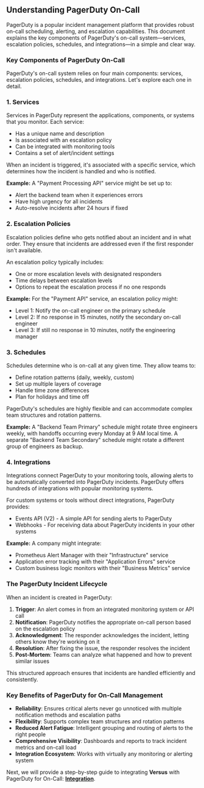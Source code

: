 ## Understanding PagerDuty On-Call

PagerDuty is a popular incident management platform that provides robust on-call scheduling, alerting, and escalation capabilities. This document explains the key components of PagerDuty's on-call system—services, escalation policies, schedules, and integrations—in a simple and clear way.

### Key Components of PagerDuty On-Call

PagerDuty's on-call system relies on four main components: services, escalation policies, schedules, and integrations. Let's explore each one in detail.

### 1. Services

Services in PagerDuty represent the applications, components, or systems that you monitor. Each service:

+ Has a unique name and description
+ Is associated with an escalation policy
+ Can be integrated with monitoring tools
+ Contains a set of alert/incident settings

When an incident is triggered, it's associated with a specific service, which determines how the incident is handled and who is notified.

**Example:** A "Payment Processing API" service might be set up to:
+ Alert the backend team when it experiences errors
+ Have high urgency for all incidents
+ Auto-resolve incidents after 24 hours if fixed

### 2. Escalation Policies

Escalation policies define who gets notified about an incident and in what order. They ensure that incidents are addressed even if the first responder isn't available.

An escalation policy typically includes:
+ One or more escalation levels with designated responders
+ Time delays between escalation levels
+ Options to repeat the escalation process if no one responds

**Example:** For the "Payment API" service, an escalation policy might:
+ Level 1: Notify the on-call engineer on the primary schedule
+ Level 2: If no response in 15 minutes, notify the secondary on-call engineer
+ Level 3: If still no response in 10 minutes, notify the engineering manager

### 3. Schedules

Schedules determine who is on-call at any given time. They allow teams to:
+ Define rotation patterns (daily, weekly, custom)
+ Set up multiple layers of coverage
+ Handle time zone differences
+ Plan for holidays and time off

PagerDuty's schedules are highly flexible and can accommodate complex team structures and rotation patterns.

**Example:** A "Backend Team Primary" schedule might rotate three engineers weekly, with handoffs occurring every Monday at 9 AM local time. A separate "Backend Team Secondary" schedule might rotate a different group of engineers as backup.

### 4. Integrations

Integrations connect PagerDuty to your monitoring tools, allowing alerts to be automatically converted into PagerDuty incidents. PagerDuty offers hundreds of integrations with popular monitoring systems.

For custom systems or tools without direct integrations, PagerDuty provides:
+ Events API (V2) - A simple API for sending alerts to PagerDuty
+ Webhooks - For receiving data about PagerDuty incidents in your other systems

**Example:** A company might integrate:
+ Prometheus Alert Manager with their "Infrastructure" service
+ Application error tracking with their "Application Errors" service
+ Custom business logic monitors with their "Business Metrics" service

### The PagerDuty Incident Lifecycle

When an incident is created in PagerDuty:

1. **Trigger**: An alert comes in from an integrated monitoring system or API call
2. **Notification**: PagerDuty notifies the appropriate on-call person based on the escalation policy
3. **Acknowledgment**: The responder acknowledges the incident, letting others know they're working on it
4. **Resolution**: After fixing the issue, the responder resolves the incident
5. **Post-Mortem**: Teams can analyze what happened and how to prevent similar issues

This structured approach ensures that incidents are handled efficiently and consistently.

### Key Benefits of PagerDuty for On-Call Management

+ **Reliability**: Ensures critical alerts never go unnoticed with multiple notification methods and escalation paths
+ **Flexibility**: Supports complex team structures and rotation patterns
+ **Reduced Alert Fatigue**: Intelligent grouping and routing of alerts to the right people
+ **Comprehensive Visibility**: Dashboards and reports to track incident metrics and on-call load
+ **Integration Ecosystem**: Works with virtually any monitoring or alerting system

Next, we will provide a step-by-step guide to integrating **Versus** with PagerDuty for On-Call: **[Integration](./how-to-integration-pagerduty.md)**.